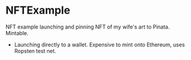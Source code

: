 # NFTExample
NFT example launching and pinning NFT of my wife's art to Pinata. Mintable. 
- Launching directly to a wallet. Expensive to mint onto Ethereum, uses Ropsten test net. 
